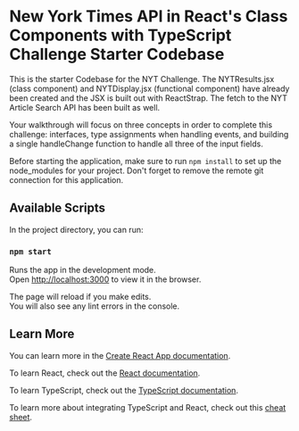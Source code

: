 # New York Times API in React's Class Components with TypeScript Challenge Starter Codebase

This is the starter Codebase for the NYT Challenge. The NYTResults.jsx (class component) and NYTDisplay.jsx (functional component) have already been created and the JSX is built out with ReactStrap. The fetch to the NYT Article Search API has been built as well. 

Your walkthrough will focus on three concepts in order to complete this challenge: interfaces, type assignments when handling events, and building a single handleChange function to handle all three of the input fields.

Before starting the application, make sure to run `npm install` to set up the node_modules for your project. Don't forget to remove the remote git connection for this application.

## Available Scripts

In the project directory, you can run:

### `npm start`

Runs the app in the development mode.\
Open [http://localhost:3000](http://localhost:3000) to view it in the browser.

The page will reload if you make edits.\
You will also see any lint errors in the console.


## Learn More

You can learn more in the [Create React App documentation](https://facebook.github.io/create-react-app/docs/getting-started).

To learn React, check out the [React documentation](https://reactjs.org/).

To learn TypeScript, check out the [TypeScript documentation](https://www.typescriptlang.org/).

To learn more about integrating TypeScript and React, check out this [cheat sheet](https://github.com/typescript-cheatsheets/react).
